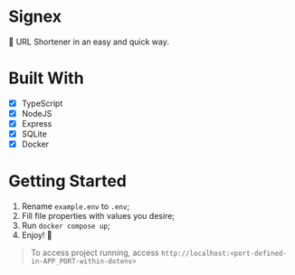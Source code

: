 # Signex

🔗 URL Shortener in an easy and quick way.

# Built With

- [x] TypeScript 
- [x] NodeJS
- [x] Express
- [x] SQLite
- [x] Docker

# Getting Started

1. Rename `example.env` to `.env`; 
2. Fill file properties with values you desire; 
3. Run `docker compose up`; 
4. Enjoy! 🥳

> To access project running, access `http://localhost:<port-defined-in-APP_PORT-within-dotenv>`
